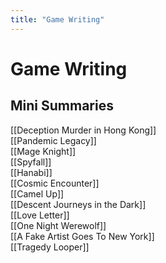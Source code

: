 ```yaml
---
title: "Game Writing"
---
```

# Game Writing 
## Mini Summaries
[[Deception Murder in Hong Kong]]  
[[Pandemic Legacy]]  
[[Mage Knight]]  
[[Spyfall]]  
[[Hanabi]]  
[[Cosmic Encounter]]  
[[Camel Up]]  
[[Descent Journeys in the Dark]]  
[[Love Letter]]  
[[One Night Werewolf]]  
[[A Fake Artist Goes To New York]]  
[[Tragedy Looper]]  